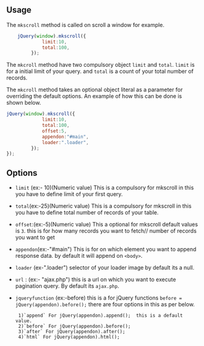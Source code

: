 ## Usage

The `mkscroll` method is called on scroll a window for example.

```javascript
	jQuery(window).mkscroll({
             limit:10,              
             total:100,             
         });
```
The `mkcroll` method have two compulsory object `limit` and `total`. `limit` is for a initial limit of your query. and `total` is a count of your total number of records.

The `mkcroll` method takes an optional object literal as a parameter for overriding the default options. An example of how this can be done is shown below.

```javascript
jQuery(window).mkscroll({
             limit:10,              
             total:100,             
             offset:5,              
             appendon:"#main",      
             loader:".loader",      
         });
});
```

## Options

 * `limit` (ex:- 10)(Numeric value) This is a compulsory for mkscroll in this you have to define limit of your first query. 
 * `total`(ex:-25)(Numeric value)  This is a compulsory for mkscroll in this you have to define total number of records of your table.
 * `offset`:(ex:-5)(Numeric value) This a optional  for mkscroll default values is `3`. this is for how many records you want to fetch// number of records you want to get
 * `appendon`(ex:-"#main") This is for on which element you want to append response data. by default it will append on `<body>`.
 * `loader` (ex-".loader") selector of your loader image by default its a null.      
 * `url` : (ex:- "ajax.php") this is a url on which you want to execute pagination query. By default its `ajax.php`.
 * `jqueryfunction` (ex:-before) this is a for jQuery functions `before = jQuery(appendon).before();` there are four options in this as per below.
	
        1)`append` For jQuery(appendon).append();  this is a default value.
        2)`before` For jQuery(appendon).before(); 
        3)`after` For jQuery(appendon).after();
        4)`html` For jQuery(appendon).html();
		
